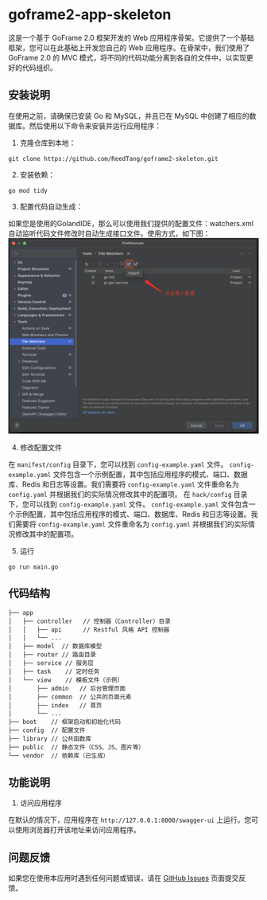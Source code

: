 # goframe2-app-skeleton

这是一个基于 GoFrame 2.0 框架开发的 Web 应用程序骨架。它提供了一个基础框架，您可以在此基础上开发您自己的 Web 应用程序。在骨架中，我们使用了 GoFrame 2.0 的 MVC 模式，将不同的代码功能分离到各自的文件中，以实现更好的代码组织。

## 安装说明

在使用之前，请确保已安装 Go 和 MySQL，并且已在 MySQL 中创建了相应的数据库。然后使用以下命令来安装并运行应用程序：

1. 克隆仓库到本地：

```
git clone https://github.com/ReedTang/goframe2-skeleton.git
```

2. 安装依赖：

```
go mod tidy
```

3. 配置代码自动生成：

如果您是使用的GolandIDE，那么可以使用我们提供的配置文件：watchers.xml  自动监听代码文件修改时自动生成接口文件。使用方式，如下图：
![img.png](img.png)

4. 修改配置文件

在 `manifest/config` 目录下，您可以找到 `config-example.yaml` 文件。 `config-example.yaml` 文件包含一个示例配置，其中包括应用程序的模式、端口、数据库、Redis 和日志等设置。我们需要将 `config-example.yaml` 文件重命名为 `config.yaml` 并根据我们的实际情况修改其中的配置项。
在 `hack/config` 目录下，您可以找到 `config-example.yaml` 文件。 `config-example.yaml` 文件包含一个示例配置，其中包括应用程序的模式、端口、数据库、Redis 和日志等设置。我们需要将 `config-example.yaml` 文件重命名为 `config.yaml` 并根据我们的实际情况修改其中的配置项。

5. 运行

```
go run main.go
```

## 代码结构

```
├── app
│   ├── controller   // 控制器（Controller）目录
│   │   ├── api      // Restful 风格 API 控制器
│   │   └── ...
│   ├── model  // 数据库模型
│   ├── router // 路由目录
│   ├── service // 服务层
│   ├── task    // 定时任务
│   └── view    // 模板文件（示例）
│       ├── admin   // 后台管理页面
│       ├── common  // 公共的页面元素
│       ├── index   // 首页
│       └── ...
├── boot    // 框架启动和初始化代码
├── config  // 配置文件
├── library // 公共函数库
├── public  // 静态文件（CSS、JS、图片等）
└── vendor  // 依赖库（已生成）
```

## 功能说明

1. 访问应用程序

在默认的情况下，应用程序在 `http://127.0.0.1:8000/swagger-ui` 上运行。您可以使用浏览器打开该地址来访问应用程序。

## 问题反馈

如果您在使用本应用时遇到任何问题或错误，请在 [GitHub Issues](https://github.com/ReedTang/goframe2-skeleton/issues) 页面提交反馈。

